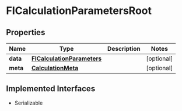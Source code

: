

# FICalculationParametersRoot

## Properties

Name | Type | Description | Notes
------------ | ------------- | ------------- | -------------
**data** | [**FICalculationParameters**](FICalculationParameters.md) |  |  [optional]
**meta** | [**CalculationMeta**](CalculationMeta.md) |  |  [optional]


## Implemented Interfaces

* Serializable


